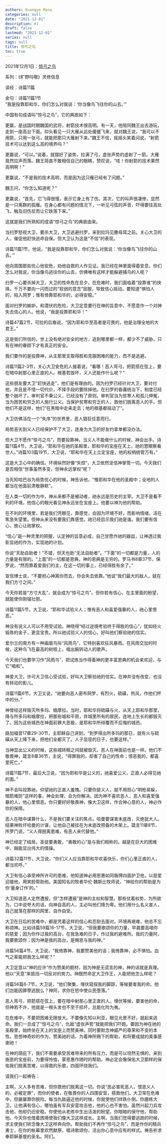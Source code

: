 ```yaml
---
authors: Kuangye Mana
categories: null
date: "2021-12-01"
description: #1
draft: false
lastmod: "2021-12-01"
series: null
tags: null
title: 惊弓之鸟
toc: true
---
```




<!--more-->

2021年12月1日：<a href = "https://r.729ly.net/devotionals/devotionals-mw/devotionals-mw-mw211201">惊弓之鸟</a>  

系列：《旷野吗哪》灵修信息  

读经：诗篇11篇  

金句：诗篇11篇1节  
“我是投靠耶和华，你们怎么对我说：‘你当像鸟飞往你的山去。’”  

中国有句成语叫“惊弓之鸟”，它的典故如下：  

更赢，是战国时期魏国的武将，射箭技术很高明。有一天，他陪同魏王出去游玩，走到一座高台下面。仰头看见一只大雁从远处缓缓飞来，就对魏王说，“我可以不用箭，只用一张弓，就能把那只大雁射下来。”魏王不信，摇摇头笑着问说，“射箭技术可以达到这么高的境界吗？”  

更赢说，“可以。”说着，就摆好了姿势，拉满了弓，虚张声势的虚射了一箭。大雁竟然应声而落。魏王简直不敢相信自己的眼睛，赞叹说，“哇！你射箭的技术果然高明啊！”  

更赢说，“不是我的技术高明，而是因为这只雁已经有了问题。”  

魏王问，“你怎么知道呢？”  

更赢说，“首先，它飞得很慢，表示它身上有了伤。其次，它的叫声很凄惨，显然是一只离群的孤雁。在身心都有问题的情况下，一听见弓弦的声音，吓得要往高处飞，触及旧伤反而让它跌落下来。”  

这就是我们所熟知的成语“惊弓之鸟”的典故由来。  

当扫罗怒视大卫，要杀大卫，大卫逃避扫罗，来到拉玛见撒母耳之前。关心大卫的人，催促他赶快逃命自保。但大卫认为这是“不信”的表现。  

诗篇11篇1节，他说，“我是投靠耶和华，你们怎么对我说：‘你当像鸟飞往你的山去。’”  

他向周围那些忧心他安危，劝他自救的人作见证。我已经在神里面得着安息，你们怎么对我说，你当像鸟逃往你的山去，仿佛唯有这样才能躲避捕鸟的人呢？  

扫罗一心要杀掉大卫，大卫的性命危在旦夕。在危难时，我们面临着“投靠谁”的抉择。千万不要向一闪而过的“软弱的意念”屈服，导致信心摇动。要知道“惧怕人的，陷入网罗；惟有倚靠耶和华的，必得安稳。”  

面对扫罗的嫉妒，和潜伏的危险，大卫定意要行在神的旨意中，不愿意作一个对神失去信心的人。他说，“我是投靠耶和华！” 

诗篇47篇2节，可拉的后裔说，“因为耶和华至高者是可畏的，他是治理全地的大君王。”  

这是我们所信的，世上没有绝对安全的地方，逃到哪里都一样，都少不了威胁，只有在神的眷顾下才有真正的安全。 

我们要作的是投靠神，从主那里支取得胜和克服困难的能力，而不是逃避。  

诗篇11篇2-3节，关心大卫安危的人接着说，“看哪！恶人弯弓，把箭搭在弦上，要在暗中射那心里正直的人。根基若毁坏，义人还能作什么呢？”  

这些朋友要大卫“赶快逃走”，他们是有理由的。因为扫罗已经针对大卫，要对付他，并且是不惜一切代价，不择手段的要除掉他。在扫罗的昏庸统治下，制度已经整个崩坏了。审判官不秉公义，已经没有了原则。审判官当为贫寒人和孤儿伸冤，当为困苦和穷乏的人施行公义。当保护贫寒和穷乏的人，救他们脱离恶人的手。但他们不是这样，他们“在黑暗中走来走去；地的根基都摇动了”。  

大卫仿佛活在一个“失序”的世界里，恶人猖狂任意而行。  

局势恶劣到义人已经保护不了大卫，连身为大卫的好友约拿单都没办法。  

但大卫不愿作“惊弓之鸟”，而要投靠神。当义人不能做什么的时候，神会出手。诗篇11篇4节，大卫说，“耶和华在祂的圣殿里，耶和华的宝座在天上，祂的慧眼察看世人。”诗篇103篇19节，大卫说，“耶和华在天上立定宝座，他的权柄统管万有。”  

这是大卫心中的确信。环境纵然好像“失控”，大卫依然坚信神掌管一切。今天我们是否相信“世事虽然多变，但神永远掌权”呢？  

当先知哈巴谷为局势忧心的时候，神告诉他，“惟耶和华在他的圣殿中；全地的人都当在他面前肃敬静默”。  

在人类一切的作为中，神从来都不是被动者，祂永远是历史的主宰。大卫不是看不利的环境，他信心的眼光看见神永远坐在宝座上。他要以神为他的帮助。  

在不利的环境里，若是我们凭眼见，靠感觉，会因为环境不好，而影响情绪，活在焦急失望里。但神从来没有要我们靠感觉。祂已经启示我们祂是谁。我们要有信心，放心让祂掌权。  

“信心”是一种灵里的把握，认定神的旨意必成，自己甘愿作祂的器皿，让神透过我彰显祂的作为，实现祂的计划。  

你说“天助自助者！”不错，但天也助“无法自助者”。“下面”的一切都是力量，人的力量是有限的。“上面”的一切都是恩典，神的恩典是无穷的。罗马书8章37节，保罗说，“然而靠着爱我们的主，在这一切的事上，已经得胜有余了。”  

宣信博士说，“不要担心神离你而去，你会失去依靠。”他说“我们最大的敌人，就在我们方寸之间。”  

今天你若是“方寸大乱”，就会成为“惊弓之鸟”。但你若有信心，在主里面的盼望，就能使你刚强壮胆。 

诗篇11篇5节，大卫说，“耶和华试验义人；惟有恶人和喜爱强暴的人，祂心里恨恶。”  

神没有说义人可以不用受试验。神晓得“经过逆境考验终于得胜的信心”，犹如经火锻炼的金子，更显宝贵。所以祂试验义人的信心，好叫他们察验祂的信实。  

爱尔兰的南方有一种画眉鸟叫“风雨鸟”，它特别喜欢狂风暴雨。在风雨交加的时候，这种鸟飞在最高的树枝上，唱出婉转动人的歌声。  

今天我们也要学习作“风雨鸟”，把试炼当作得着神的更丰富恩典的机会来欢迎，与它“唱和”。  

神爱大卫，许可大卫信心受试验，好叫大卫察验祂的信实。在神并没有改变，也没有转动的影儿。  

诗篇11篇6节，大卫又说，“祂要向恶人密布网罗，有烈火，硫磺，热风，作他们杯中的分。”  

神曾经这样毁灭所多玛、蛾摩拉。当时，耶和华将硫磺与火，从天上耶和华那里，降与所多玛和蛾摩拉，把那些城和平原，并城里所有的居民，连地上生长的都毁灭了。因为这些城邑在神面前罪大恶极，是耶和华所倾覆而不后悔的城邑。  

路加福音17章29-30节，主耶稣自己讲到，“到罗得出所多玛的那日，就有火与硫磺从天上降下来，把他们全都灭了。人子显现的日子，也要这样。”  

当神显出公义的时候，这些城转眼之间就被毁灭。恶人在神面前也是一样。他们不敬畏神，箴言8章36节，主说，“得罪我的，却害了自己的性命；恨恶我的，都喜爱死亡。”  

诗篇11篇7节，最后大卫说，“因为耶和华是公义的，祂喜爱公义，正直人必得见祂的面。”  

神不会叫投靠祂，仰望祂的正直人羞愧。只要你是义人，就不用担心“明枪易躲，暗箭难防”这样的事，神会处理，会为你解决。因为神不喜欢恶人，恶人和喜爱强暴的人，他心里恨恶。你只要好好敬畏神，像大卫这样，作合神心意的人，神必作你的保障。  

恶人在暗中谋算什么，不是我们要关注的焦点。哈曼要谋害末底改，灭绝犹大人。结果神败坏哈曼的计谋，让他自己被挂在为末底改预备的木架上。箴言11章8节，所罗门说，“义人得脱离患难，有恶人来代替他。”   

神已经定了结局，圣徒要勇敢，“勇敢的心”是与我们相称的。越是在巨大的困难中，越能显出伟大的情操。  

诗篇32篇11节，大卫说，“你们义人应当靠耶和华欢喜快乐，你们心里正直的人，都当欢呼。”  

大卫有信心承受神所许可的患难，他知道神必用恩惠如同盾牌四面护卫他，以慈爱迎接他，用笑脸帮助他。美国知名的牧者华伦‧魏斯比牧师说，“神给你的帮助是为你‘量身订作’的。”  

大卫知道恶人定然遭报，但“怎样遭报”是神的主权和智慧。那些仗着权势，为所欲为，口中说夸大的话，向神自高的人，主必叫他们降为卑。他们用什么名义害人，自己就落在那样的网里，自作自受。  

大卫在日后的苦难中，都是凭着这样的信心和忍耐去面对。环境再艰难，他总不忘称颂神。比如诗篇59篇16-17节，大卫说，“但我要歌颂你的力量，早晨要高唱你的慈爱；因为你作过我的高台，在我急难的日子，作过我的避难所。我的力量阿，我要歌颂你；因为神是我的高台，是赐恩与我的神。”  

诗篇56篇4节，大卫说，“我倚靠神，我要赞美他的话；我倚靠神，必不惧怕。血气之辈能把我怎么样呢？”  

大卫定意以“神的应许”作为赞美的题材，因为神是无谎言的神，神的话就是真理。他以“天意”来抵挡一切反对的势力。神既然命定大卫作王，人能把他怎么样呢？  

诗篇56篇6-7节，大卫说，“他们聚集，埋伏窥探我的脚踪，等候要害我的命。他们岂能因罪孽逃脱么？神阿，求你在怒中使众民堕落。”  

恶人弯弓，把箭搭在弦上，要在暗中射那心里正直的人。埋伏等候，要害他的命，但神若不许，他就是一根头发也不至于损坏，总能化险为夷。  

在危难中，不要把困难无限放大。不要像先知以利亚，眼见光景不好，就起来逃命。我们一旦成了“惊弓之鸟”，仇敌“虚张声势”就能把我们吓跑。要因为神在祂的圣殿里，始终坐在天上的宝座上而赞美神。同时要默念神威严的尊荣和不变的本性。思想神奇妙的作为，赞美祂的话，为着神所赐下的帮助，和将要成就的美事感谢祂！  

在神的荫庇下，我们不需要承受苦难带来的所有压力，而是可以坦然无惧的，来到施恩的宝座前，为要得怜恤，蒙恩惠作随时的帮助。神必定会像保佑大卫那样的保佑我们脱离苦难，以得救的乐歌，四面环绕我们。  

请我们一起祷告：  

主啊，义人多有苦难，但你救他们脱离这一切。你说“恶必害死恶人，恨恶义人的，必被定罪”，而你的使者，在敬畏你的人四围安营，搭救他们。大卫常在危难中，但屡屡靠你脱险。每当仇敌逼近他的时候，你就使他们绊跌仆倒。你磨练大卫，让他满有信心，哪怕虽有军兵安营攻击他，他的心也不害怕。虽然兴起刀兵攻击他，他却仍旧安稳。你使他从老练中生出活泼的盼望。你暗暗的保守他，帮助他。今天你也借着困境使我们像大卫这样成长。主啊，当我们觉得要逃跑的时候，求主使我们转念像大卫这样奔向你。帮助我们不再作“惊弓之鸟”，而是作你的精兵勇士，在你的帐幕里欢然献祭，唱诗歌颂你，活出你心意中应有的样式。祷告祈求奉耶稣基督的圣名。阿们。